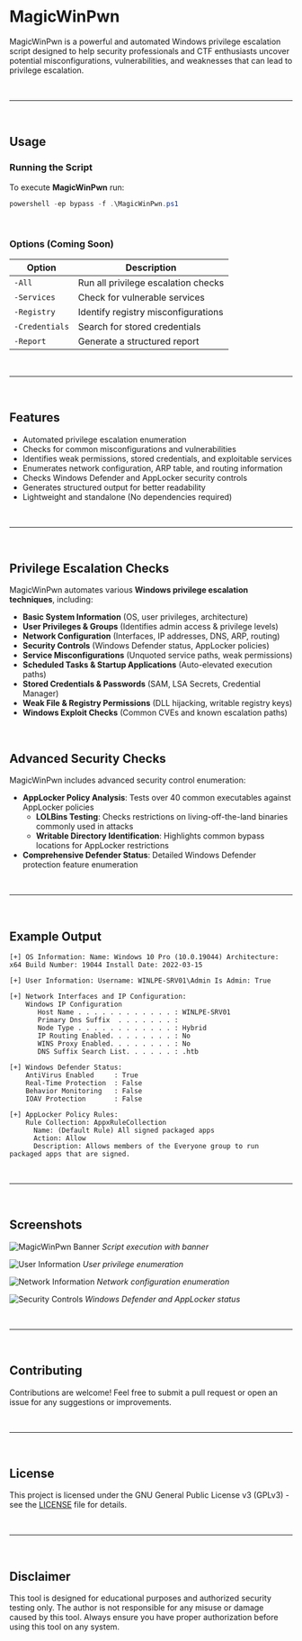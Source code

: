 # MagicWinPwn

MagicWinPwn is a powerful and automated Windows privilege escalation script designed to help security professionals and CTF enthusiasts uncover potential misconfigurations, vulnerabilities, and weaknesses that can lead to privilege escalation.

<br>

---

<br>

## Usage

### Running the Script
To execute **MagicWinPwn** run:
```powershell
powershell -ep bypass -f .\MagicWinPwn.ps1
```

<br>

### Options (Coming Soon)
| Option        | Description |
|--------------|-------------|
| `-All`       | Run all privilege escalation checks |
| `-Services`  | Check for vulnerable services |
| `-Registry`  | Identify registry misconfigurations |
| `-Credentials` | Search for stored credentials |
| `-Report`    | Generate a structured report |

<br>

---

<br>

## Features

- Automated privilege escalation enumeration  
- Checks for common misconfigurations and vulnerabilities  
- Identifies weak permissions, stored credentials, and exploitable services  
- Enumerates network configuration, ARP table, and routing information  
- Checks Windows Defender and AppLocker security controls  
- Generates structured output for better readability  
- Lightweight and standalone (No dependencies required)  

<br>

---

<br>

## Privilege Escalation Checks

MagicWinPwn automates various **Windows privilege escalation techniques**, including:

- **Basic System Information** (OS, user privileges, architecture)
- **User Privileges & Groups** (Identifies admin access & privilege levels)
- **Network Configuration** (Interfaces, IP addresses, DNS, ARP, routing)
- **Security Controls** (Windows Defender status, AppLocker policies)
- **Service Misconfigurations** (Unquoted service paths, weak permissions)
- **Scheduled Tasks & Startup Applications** (Auto-elevated execution paths)
- **Stored Credentials & Passwords** (SAM, LSA Secrets, Credential Manager)
- **Weak File & Registry Permissions** (DLL hijacking, writable registry keys)
- **Windows Exploit Checks** (Common CVEs and known escalation paths)

<br>

## Advanced Security Checks

MagicWinPwn includes advanced security control enumeration:

- **AppLocker Policy Analysis**: Tests over 40 common executables against AppLocker policies
  - **LOLBins Testing**: Checks restrictions on living-off-the-land binaries commonly used in attacks
  - **Writable Directory Identification**: Highlights common bypass locations for AppLocker restrictions
- **Comprehensive Defender Status**: Detailed Windows Defender protection feature enumeration

<br>

---

<br>

## Example Output

```
[+] OS Information: Name: Windows 10 Pro (10.0.19044) Architecture: x64 Build Number: 19044 Install Date: 2022-03-15

[+] User Information: Username: WINLPE-SRV01\Admin Is Admin: True

[+] Network Interfaces and IP Configuration:
    Windows IP Configuration
       Host Name . . . . . . . . . . . . : WINLPE-SRV01
       Primary Dns Suffix  . . . . . . . :
       Node Type . . . . . . . . . . . . : Hybrid
       IP Routing Enabled. . . . . . . . : No
       WINS Proxy Enabled. . . . . . . . : No
       DNS Suffix Search List. . . . . . : .htb

[+] Windows Defender Status:
    AntiVirus Enabled     : True
    Real-Time Protection  : False
    Behavior Monitoring   : False
    IOAV Protection       : False

[+] AppLocker Policy Rules:
    Rule Collection: AppxRuleCollection
      Name: (Default Rule) All signed packaged apps
      Action: Allow
      Description: Allows members of the Everyone group to run packaged apps that are signed.
```

<br>

---

<br>

## Screenshots

![MagicWinPwn Banner](https://raw.githubusercontent.com/Mag1cByt3s/MagicWinPwn/main/screenshots/banner.png)
*Script execution with banner*

![User Information](https://raw.githubusercontent.com/Mag1cByt3s/MagicWinPwn/main/screenshots/userinfo.png)
*User privilege enumeration*

![Network Information](https://raw.githubusercontent.com/Mag1cByt3s/MagicWinPwn/main/screenshots/network.png)
*Network configuration enumeration*

![Security Controls](https://raw.githubusercontent.com/Mag1cByt3s/MagicWinPwn/main/screenshots/security.png)
*Windows Defender and AppLocker status*

<br>

---

<br>

## Contributing

Contributions are welcome! Feel free to submit a pull request or open an issue for any suggestions or improvements.

<br>

---

<br>

## License

This project is licensed under the GNU General Public License v3 (GPLv3) - see the [LICENSE](LICENSE) file for details.

<br>

---

<br>

## Disclaimer

This tool is designed for educational purposes and authorized security testing only. The author is not responsible for any misuse or damage caused by this tool. Always ensure you have proper authorization before using this tool on any system.
